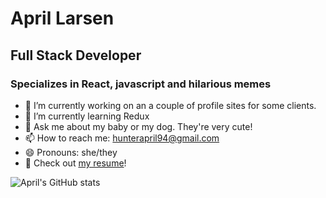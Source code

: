 
# April Larsen

## Full Stack Developer

### Specializes in React, javascript and hilarious memes

- 🍎 I’m currently working on an a couple of profile sites for some clients. 
- 🌱 I’m currently learning Redux
- 💬 Ask me about my baby or my dog. They're very cute!
- 📫 How to reach me: [hunterapril94@gmail.com](mailto:hunterapril94@gmail.com)
- 😄 Pronouns: she/they
- 📄 Check out [my resume](https://www.canva.com/design/DAE0X7IeRWU/6z30wZNS9Lw6BodWFhHTrQ/view?utm_content=DAE0X7IeRWU&utm_campaign=designshare&utm_medium=link&utm_source=publishsharelink)!

![April's GitHub stats](https://github-readme-stats.vercel.app/api?username=hunterapril94)
